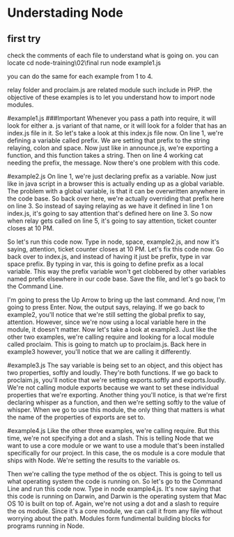 # Understading Node
## first try

check the comments of each file to understand what is going on.
you can locate cd node-training\02\final
run node example1.js

you can do the same for each example from 1 to 4.

relay folder and proclaim.js are related module such include in PHP.
the objective of these examples is to let you understand how to import node modules.

#example1.js
###Important
Whenever you pass a path into require, it will look for either a. js variant of that name, or it will look for a folder that has an index.js file in it. So let's take a look at this index.js file now. On line 1, we're defining a variable called prefix. We are setting that prefix to the string relaying, colon and space. Now just like in announce.js, we're exporting a function, and this function takes a string. Then on line 4 working cat needing the prefix, the message. Now there's one problem with this code.

#example2.js
On line 1, we're just declaring prefix as a variable. Now just like in java script in a browser this is actually ending up as a global variable. The problem with a global variable, is that it can be overwritten anywhere in the code base. So back over here, we're actually overriding that prefix here on line 3. So instead of saying relaying as we have it defined in line 1 on index.js, it's going to say attention that's defined here on line 3. So now when relay gets called on line 5, it's going to say attention, ticket counter closes at 10 PM.

So let's run this code now. Type in node, space, example2.js, and now it's saying, attention, ticket counter closes at 10 PM. Let's fix this code now. Go back over to index.js, and instead of having it just be prefix, type in var space prefix. By typing in var, this is going to define prefix as a local variable. This way the prefix variable won't get clobbered by other variables named prefix elsewhere in our code base. Save the file, and let's go back to the Command Line.

I'm going to press the Up Arrow to bring up the last command. And now, I'm going to press Enter. Now, the output says, relaying. If we go back to example2, you'll notice that we're still setting the global prefix to say, attention. However, since we're now using a local variable here in the module, it doesn't matter. Now let's take a look at example3. Just like the other two examples, we're calling require and looking for a local module called proclaim. This is going to match up to proclaim.js. Back here in example3 however, you'll notice that we are calling it differently.

#example3.js
The say variable is being set to an object, and this object has two properties, softly and loudly. They're both functions. If we go back to proclaim.js, you'll notice that we're setting exports.softly and exports.loudly. We're not calling module exports because we want to set these individual properties that we're exporting. Another thing you'll notice, is that we're first declaring whisper as a function, and then we're setting softly to the value of whisper. When we go to use this module, the only thing that matters is what the name of the properties of exports are set to.

#example4.js
 Like the other three examples, we're calling require. But this time, we're not specifying a dot and a slash. This is telling Node that we want to use a core module or we want to use a module that's been installed specifically for our project. In this case, the os module is a core module that ships with Node. We're setting the results to the variable os.

Then we're calling the type method of the os object. This is going to tell us what operating system the code is running on. So let's go to the Command Line and run this code now. Type in node example4.js. It's now saying that this code is running on Darwin, and Darwin is the operating system that Mac OS 10 is built on top of. Again, we're not using a dot and a slash to require the os module. Since it's a core module, we can call it from any file without worrying about the path. Modules form fundimental building blocks for programs running in Node.